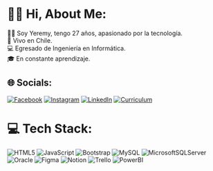 # 👋🏻 Hi, About Me:
🧔🏻‍ Soy Yeremy, tengo 27 años, apasionado por la tecnología.<br>💼 Vivo en Chile.<br>💻 Egresado de Ingeniería en Informática.<br>🎓 En constante aprendizaje.


## 🌐 Socials:
[![Facebook](https://img.shields.io/badge/Facebook-%231877F2.svg?logo=Facebook&logoColor=white)](https://facebook.com/yerrypls) [![Instagram](https://img.shields.io/badge/Instagram-%23E4405F.svg?logo=Instagram&logoColor=white)](https://instagram.com/yerry.png) [![LinkedIn](https://img.shields.io/badge/LinkedIn-%230077B5.svg?logo=linkedin&logoColor=white)](https://linkedin.com/in/yeremy-sepulveda) [![Curriculum](https://img.shields.io/badge/Curriculum-%235347.svg?logo=&logoColor=white)](https://drive.google.com/file/d/1N_KyGcwYRJwV-9RghhwfYIwycbmgbY7f/view)

# 💻 Tech Stack:
![HTML5](https://img.shields.io/badge/html5-%23E34F26.svg?style=for-the-badge&logo=html5&logoColor=white) ![JavaScript](https://img.shields.io/badge/javascript-%23323330.svg?style=for-the-badge&logo=javascript&logoColor=%23F7DF1E) ![Bootstrap](https://img.shields.io/badge/bootstrap-%23563D7C.svg?style=for-the-badge&logo=bootstrap&logoColor=white) ![MySQL](https://img.shields.io/badge/mysql-%2300f.svg?style=for-the-badge&logo=mysql&logoColor=white) ![MicrosoftSQLServer](https://img.shields.io/badge/Microsoft%20SQL%20Server-CC2927?style=for-the-badge&logo=microsoft%20sql%20server&logoColor=white) ![Oracle](https://img.shields.io/badge/Oracle-F80000?style=for-the-badge&logo=Oracle&logoColor=white) ![Figma](https://img.shields.io/badge/figma-%23F24E1E.svg?style=for-the-badge&logo=figma&logoColor=white) ![Notion](https://img.shields.io/badge/Notion-%23000000.svg?style=for-the-badge&logo=notion&logoColor=white) ![Trello](https://img.shields.io/badge/Trello-%23026AA7.svg?style=for-the-badge&logo=Trello&logoColor=white) ![PowerBI](https://img.shields.io/badge/PowerBI-F2C811?style=for-the-badge&logo=Power%20BI&logoColor=white)
